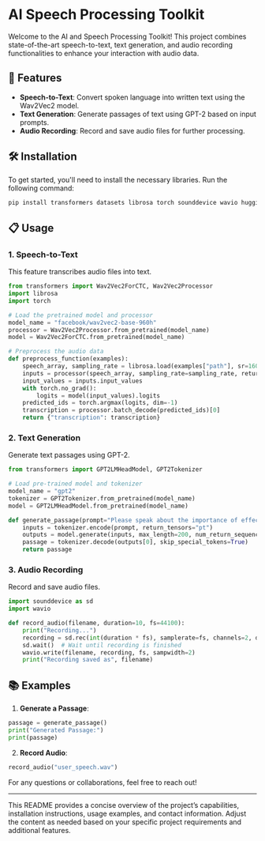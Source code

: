 # AI Speech Processing Toolkit

Welcome to the AI and Speech Processing Toolkit! This project combines state-of-the-art speech-to-text, text generation, and audio recording functionalities to enhance your interaction with audio data.

## 🚀 Features

- **Speech-to-Text**: Convert spoken language into written text using the Wav2Vec2 model.
- **Text Generation**: Generate passages of text using GPT-2 based on input prompts.
- **Audio Recording**: Record and save audio files for further processing.

## 🛠️ Installation

To get started, you'll need to install the necessary libraries. Run the following command:

```bash
pip install transformers datasets librosa torch sounddevice wavio huggingface_hub
```

## 📋 Usage

### 1. Speech-to-Text

This feature transcribes audio files into text. 

```python
from transformers import Wav2Vec2ForCTC, Wav2Vec2Processor
import librosa
import torch

# Load the pretrained model and processor
model_name = "facebook/wav2vec2-base-960h"
processor = Wav2Vec2Processor.from_pretrained(model_name)
model = Wav2Vec2ForCTC.from_pretrained(model_name)

# Preprocess the audio data
def preprocess_function(examples):
    speech_array, sampling_rate = librosa.load(examples["path"], sr=16000)
    inputs = processor(speech_array, sampling_rate=sampling_rate, return_tensors="pt", padding=True)
    input_values = inputs.input_values
    with torch.no_grad():
        logits = model(input_values).logits
    predicted_ids = torch.argmax(logits, dim=-1)
    transcription = processor.batch_decode(predicted_ids)[0]
    return {"transcription": transcription}
```

### 2. Text Generation

Generate text passages using GPT-2.

```python
from transformers import GPT2LMHeadModel, GPT2Tokenizer

# Load pre-trained model and tokenizer
model_name = "gpt2"
tokenizer = GPT2Tokenizer.from_pretrained(model_name)
model = GPT2LMHeadModel.from_pretrained(model_name)

def generate_passage(prompt="Please speak about the importance of effective communication."):
    inputs = tokenizer.encode(prompt, return_tensors="pt")
    outputs = model.generate(inputs, max_length=200, num_return_sequences=1, no_repeat_ngram_size=2)
    passage = tokenizer.decode(outputs[0], skip_special_tokens=True)
    return passage
```

### 3. Audio Recording

Record and save audio files.

```python
import sounddevice as sd
import wavio

def record_audio(filename, duration=10, fs=44100):
    print("Recording...")
    recording = sd.rec(int(duration * fs), samplerate=fs, channels=2, dtype='int16')
    sd.wait()  # Wait until recording is finished
    wavio.write(filename, recording, fs, sampwidth=2)
    print("Recording saved as", filename)
```

## 📚 Examples

1. **Generate a Passage**:

```python
passage = generate_passage()
print("Generated Passage:")
print(passage)
```

2. **Record Audio**:

```python
record_audio("user_speech.wav")
```



For any questions or collaborations, feel free to reach out!

---

This README provides a concise overview of the project’s capabilities, installation instructions, usage examples, and contact information. Adjust the content as needed based on your specific project requirements and additional features.
